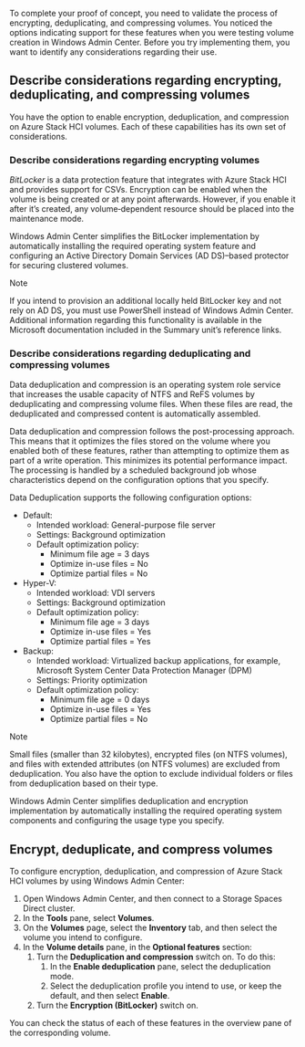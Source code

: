 To complete your proof of concept, you need to validate the process of encrypting, deduplicating, and compressing volumes. You noticed the options indicating support for these features when you were testing volume creation in Windows Admin Center. Before you try implementing them, you want to identify any considerations regarding their use.

## Describe considerations regarding encrypting, deduplicating, and compressing volumes

You have the option to enable encryption, deduplication, and compression on Azure Stack HCI volumes. Each of these capabilities has its own set of considerations.

### Describe considerations regarding encrypting volumes

*BitLocker* is a data protection feature that integrates with Azure Stack HCI and provides support for CSVs. Encryption can be enabled when the volume is being created or at any point afterwards. However, if you enable it after it’s created, any volume‑dependent resource should be placed into the maintenance mode.

Windows Admin Center simplifies the BitLocker implementation by automatically installing the required operating system feature and configuring an Active Directory Domain Services (AD DS)–based protector for securing clustered volumes.

> [!NOTE]
> If you intend to provision an additional locally held BitLocker key and not rely on AD DS, you must use PowerShell instead of Windows Admin Center. Additional information regarding this functionality is available in the Microsoft documentation included in the Summary unit’s reference links.

### Describe considerations regarding deduplicating and compressing volumes

Data deduplication and compression is an operating system role service that increases the usable capacity of NTFS and ReFS volumes by deduplicating and compressing volume files. When these files are read, the deduplicated and compressed content is automatically assembled.

Data deduplication and compression follows the post-processing approach. This means that it optimizes the files stored on the volume where you enabled both of these features, rather than attempting to optimize them as part of a write operation. This minimizes its potential performance impact. The processing is handled by a scheduled background job whose characteristics depend on the configuration options that you specify.

Data Deduplication supports the following configuration options:

- Default:
  - Intended workload: General-purpose file server
  - Settings: Background optimization
  - Default optimization policy:
    - Minimum file age = 3 days
    - Optimize in-use files = No
    - Optimize partial files = No
- Hyper-V:
  - Intended workload: VDI servers
  - Settings: Background optimization
  - Default optimization policy:
    - Minimum file age = 3 days
    - Optimize in-use files = Yes
    - Optimize partial files = Yes
- Backup:
  - Intended workload: Virtualized backup applications, for example, Microsoft System Center Data Protection Manager (DPM)
  - Settings: Priority optimization
  - Default optimization policy:
    - Minimum file age = 0 days
    - Optimize in-use files = Yes
    - Optimize partial files = No

> [!NOTE]
> Small files (smaller than 32 kilobytes), encrypted files (on NTFS volumes), and files with extended attributes (on NTFS volumes) are excluded from deduplication. You also have the option to exclude individual folders or files from deduplication based on their type.

Windows Admin Center simplifies deduplication and encryption implementation by automatically installing the required operating system components and configuring the usage type you specify.

## Encrypt, deduplicate, and compress volumes

To configure encryption, deduplication, and compression of Azure Stack HCI volumes by using Windows Admin Center:

1. Open Windows Admin Center, and then connect to a Storage Spaces Direct cluster.
1. In the **Tools** pane, select **Volumes**.
1. On the **Volumes** page, select the **Inventory** tab, and then select the volume you intend to configure.
1. In the **Volume details** pane, in the **Optional features** section:
    1. Turn the **Deduplication and compression** switch on. To do this:
        1. In the **Enable deduplication** pane, select the deduplication mode.
        1. Select the deduplication profile you intend to use, or keep the default, and then select **Enable**.
    1. Turn the **Encryption (BitLocker)** switch on.

You can check the status of each of these features in the overview pane of the corresponding volume.
